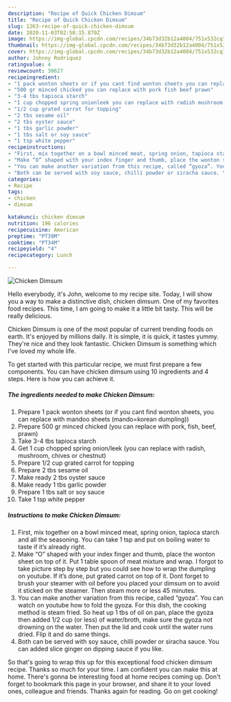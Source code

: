 ```yaml
---
description: "Recipe of Quick Chicken Dimsum"
title: "Recipe of Quick Chicken Dimsum"
slug: 1263-recipe-of-quick-chicken-dimsum
date: 2020-11-03T02:58:15.870Z
image: https://img-global.cpcdn.com/recipes/34b73d32b12a4004/751x532cq70/chicken-dimsum-recipe-main-photo.jpg
thumbnail: https://img-global.cpcdn.com/recipes/34b73d32b12a4004/751x532cq70/chicken-dimsum-recipe-main-photo.jpg
cover: https://img-global.cpcdn.com/recipes/34b73d32b12a4004/751x532cq70/chicken-dimsum-recipe-main-photo.jpg
author: Johnny Rodriquez
ratingvalue: 4
reviewcount: 30627
recipeingredient:
- "1 pack wonton sheets or if you cant find wonton sheets you can replace with mandoo sheets mandokorean dumpling"
- "500 gr minced chicked you can replace with pork fish beef prawn"
- "3-4 tbs tapioca starch"
- "1 cup chopped spring onionleek you can replace with radish mushroom chives or chestnut"
- "1/2 cup grated carrot for topping"
- "2 tbs sesame oil"
- "2 tbs oyster sauce"
- "1 tbs garlic powder"
- "1 tbs salt or soy sauce"
- "1 tsp white pepper"
recipeinstructions:
- "First, mix together on a bowl minced meat, spring onion, tapioca starch and all the seasoning. You can take 1 tsp and put on boiling water to taste if it’s already right."
- "Make “O” shaped with your index finger and thumb, place the wonton sheet on top of it. Put 1 table spoon of meat mixture and wrap. I forgot to take picture step by step but you could see how to wrap the dumpling on youtube. If it’s done, put grated carrot on top of it. Dont forget to brush your steamer with oil before you placed your dimsum on to avoid it sticked on the steamer. Then steam more or less 45 minutes."
- "You can make another variation from this recipe, called “gyoza”. You can watch on youtube how to fold the gyoza. For this dish, the cooking method is steam fried. So heat up 1 tbs of oil on pan, place the gyoza then added 1/2 cup (or less) of water/broth, make sure the gyoza not drowning on the water. Then put the lid and cook until the water runs dried. Flip it and do same things."
- "Both can be served with soy sauce, chilli powder or siracha sauce. You can added slice ginger on dipping sauce if you like."
categories:
- Recipe
tags:
- chicken
- dimsum

katakunci: chicken dimsum 
nutrition: 196 calories
recipecuisine: American
preptime: "PT39M"
cooktime: "PT34M"
recipeyield: "4"
recipecategory: Lunch

---
```



![Chicken Dimsum](https://img-global.cpcdn.com/recipes/34b73d32b12a4004/751x532cq70/chicken-dimsum-recipe-main-photo.jpg)

Hello everybody, it's John, welcome to my recipe site. Today, I will show you a way to make a distinctive dish, chicken dimsum. One of my favorites food recipes. This time, I am going to make it a little bit tasty. This will be really delicious.

Chicken Dimsum is one of the most popular of current trending foods on earth. It's enjoyed by millions daily. It is simple, it is quick, it tastes yummy. They're nice and they look fantastic. Chicken Dimsum is something which I've loved my whole life.




To get started with this particular recipe, we must first prepare a few components. You can have chicken dimsum using 10 ingredients and 4 steps. Here is how you can achieve it.

<!--inarticleads1-->

##### The ingredients needed to make Chicken Dimsum:

1. Prepare 1 pack wonton sheets (or if you cant find wonton sheets, you can replace with mandoo sheets (mando=korean dumpling))
1. Prepare 500 gr minced chicked (you can replace with pork, fish, beef, prawn)
1. Take 3-4 tbs tapioca starch
1. Get 1 cup chopped spring onion/leek (you can replace with radish, mushroom, chives or chestnut)
1. Prepare 1/2 cup grated carrot for topping
1. Prepare 2 tbs sesame oil
1. Make ready 2 tbs oyster sauce
1. Make ready 1 tbs garlic powder
1. Prepare 1 tbs salt or soy sauce
1. Take 1 tsp white pepper




<!--inarticleads2-->

##### Instructions to make Chicken Dimsum:

1. First, mix together on a bowl minced meat, spring onion, tapioca starch and all the seasoning. You can take 1 tsp and put on boiling water to taste if it’s already right.
1. Make “O” shaped with your index finger and thumb, place the wonton sheet on top of it. Put 1 table spoon of meat mixture and wrap. I forgot to take picture step by step but you could see how to wrap the dumpling on youtube. If it’s done, put grated carrot on top of it. Dont forget to brush your steamer with oil before you placed your dimsum on to avoid it sticked on the steamer. Then steam more or less 45 minutes.
1. You can make another variation from this recipe, called “gyoza”. You can watch on youtube how to fold the gyoza. For this dish, the cooking method is steam fried. So heat up 1 tbs of oil on pan, place the gyoza then added 1/2 cup (or less) of water/broth, make sure the gyoza not drowning on the water. Then put the lid and cook until the water runs dried. Flip it and do same things.
1. Both can be served with soy sauce, chilli powder or siracha sauce. You can added slice ginger on dipping sauce if you like.




So that's going to wrap this up for this exceptional food chicken dimsum recipe. Thanks so much for your time. I am confident you can make this at home. There's gonna be interesting food at home recipes coming up. Don't forget to bookmark this page in your browser, and share it to your loved ones, colleague and friends. Thanks again for reading. Go on get cooking!

